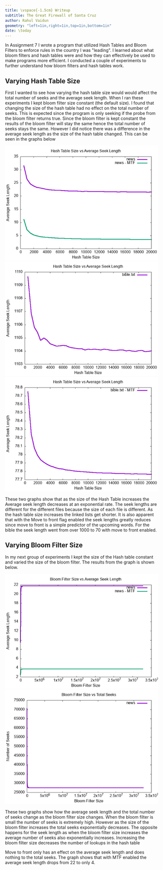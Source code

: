 ```yaml
---
title: \vspace{-1.5cm} Writeup
subtitle: The Great Firewall of Santa Cruz
author: Rahul Vaidun
geometry: "left=1in,right=1in,top=1in,bottom=1in"
date: \today
---
```


In Assignment 7 I wrote a program that utilized Hash Tables and Bloom Filters to enforce rules in the country I was "leading". I learned about what bloom filters and hash tables were and how they can effectively be used to make programs more efficient. I conducted a couple of experiments to further understand how bloom filters and hash tables work.

## Varying Hash Table Size

First I wanted to see how varying the hash table size would would affect the total number of seeks and the average seek length. When I ran these experiments I kept bloom filter size constant (the default size). I found that changing the size of the hash table had no effect on the total number of seeks. This is expected since the program is only seeking if the probe from the bloom filter returns true. Since the bloom filter is kept constant the results of the bloom filter will stay the same hence the total number of seeks stays the same. However I did notice there was a difference in the average seek length as the size of the hash table changed. This can be seen in the graphs below

![News with MTF](./plots/news_ht.jpg)
![Bible No MTF Table](./plots/bible_ht.jpg)
![Bible Hash Table](./plots/bible_ht_mtf.jpg)

These two graphs show that as the size of the Hash Table increases the Average seek length decreases at an exponential rate. The seek lengths are different for the different files because the size of each file is different. As the hash table size increases the linked lists get shorter. It is also apparent that with the Move to front flag enabled the seek lengths greatly reduces since move to front is a simple predictor of the upcoming words. For the bible the seek length went from over 1000 to 70 with move to front enabled.

## Varying Bloom Filter Size

In my next group of experiments I kept the size of the Hash table constant and varied the size of the bloom filter. The results from the graph is shown below.

![News Bloom Filter Seek length](./plots/news_bf_seeklen.jpg)
![Bible Bloom Filter Seeks](./plots/news_bf_seeks.jpg)

These two graphs show how the average seek length and the total number of seeks change as the bloom filter size changes. When the bloom filter is small the number of seeks is extremely high. However as the size of the bloom filter increases the total seeks exponentially decreases. The opposite happens for the seek length as when the bloom filter size increases the average number of seeks also exponentially increases. Increasing the bloom filter size decreases the number of lookups in the hash table

Move to front only has an effect on the average seek length and does nothing to the total seeks. The graph shows that with MTF enabled the average seek length drops from 22 to only 4.
